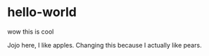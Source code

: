 # hello-world
wow this is cool

Jojo here, I like apples. Changing this because I actually like pears.
